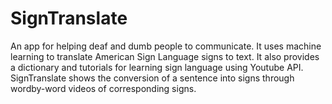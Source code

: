 # SignTranslate
An app for helping deaf and dumb people to communicate. It uses machine
learning to translate American Sign Language signs to text. It also provides a
dictionary and tutorials for learning sign language using Youtube API.
SignTranslate shows the conversion of a sentence into signs through wordby-word videos of corresponding signs.
